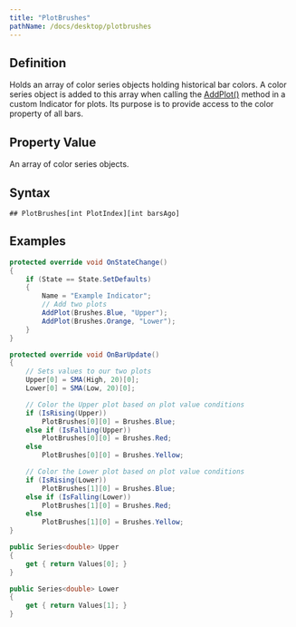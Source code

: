 ```yaml
---
title: "PlotBrushes"
pathName: /docs/desktop/plotbrushes
---
```


## Definition

Holds an array of color series objects holding historical bar colors. A color series object is added to this array when calling the [AddPlot()](/docs/desktop/addplot) method in a custom Indicator for plots. Its purpose is to provide access to the color property of all bars.

## Property Value

An array of color series objects.

## Syntax

```plaintext
## PlotBrushes[int PlotIndex][int barsAgo]
```

## Examples

```csharp
protected override void OnStateChange()
{
    if (State == State.SetDefaults)
    {
        Name = "Example Indicator";
        // Add two plots
        AddPlot(Brushes.Blue, "Upper");
        AddPlot(Brushes.Orange, "Lower");
    }
}

protected override void OnBarUpdate()
{
    // Sets values to our two plots
    Upper[0] = SMA(High, 20)[0];
    Lower[0] = SMA(Low, 20)[0];

    // Color the Upper plot based on plot value conditions
    if (IsRising(Upper))
        PlotBrushes[0][0] = Brushes.Blue;
    else if (IsFalling(Upper))
        PlotBrushes[0][0] = Brushes.Red;
    else
        PlotBrushes[0][0] = Brushes.Yellow;

    // Color the Lower plot based on plot value conditions
    if (IsRising(Lower))
        PlotBrushes[1][0] = Brushes.Blue;
    else if (IsFalling(Lower))
        PlotBrushes[1][0] = Brushes.Red;
    else
        PlotBrushes[1][0] = Brushes.Yellow;
}

public Series<double> Upper
{
    get { return Values[0]; }
}

public Series<double> Lower
{
    get { return Values[1]; }
}
```

